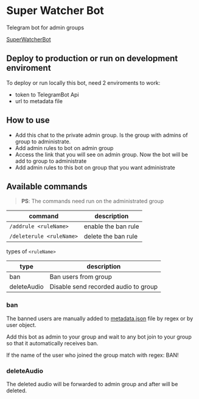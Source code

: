 # Super Watcher Bot
Telegram bot for admin groups

[SuperWatcherBot](https://t.me/SuperWatcherBot)

## Deploy to production or run on development enviroment

To deploy or run locally this bot, need 2 enviroments to work:

* token to TelegramBot Api
* url to metadata file

## How to use

* Add this chat to the private admin group.
  Is the group with admins of group to administrate.
* Add admin rules to bot on admin group
* Access the link that you will see on admin group. Now the bot will be add to group to administrate
* Add admin rules to this bot on group that you want administrate

## Available commands

> **PS**: The commands need run on the administrated group

| command                  | description         |
| ------------------------ | ------------------- |
| `/addrule <ruleName>`    | enable the ban rule |
| `/deleterule <ruleName>` | delete the ban rule |

types of `<ruleName>`

| type        | description                          |
| ----------- | ------------------------------------ |
| ban         | Ban users from group                 |
| deleteAudio | Disable send recorded audio to group |

### ban

The banned users are manually added to [metadata.json]() file by regex or by user object.

Add this bot as admin to your group and wait to any bot join to your group so that it automatically receives ban.

If the name of the user who joined the group match with regex: BAN!

### deleteAudio

The deleted audio will be forwarded to admin group and after will be deleted.